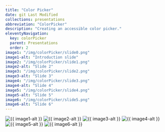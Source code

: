 ```yaml
---
title: "Color Picker"
date: git Last Modified
collections: presentations
abbreviation: "ColorPicker"
description: "Creating an accessible color picker."
eleventyNavigation:
  key: colorPicker
  parent: Presentations
  order: 2
image1: "/img/colorPicker/slide0.png"
image1-alt: "Introduction slide"
image2: "/img/colorPicker/slide1.png"
image2-alt: "Slide 2"
image3: "/img/colorPicker/slide2.png"
image3-alt: "Slide 3"
image4: "/img/colorPicker/slide3.png"
image4-alt: "Slide 4"
image5: "/img/colorPicker/slide4.png"
image5-alt: "Slide 5"
image6: "/img/colorPicker/slide5.png"
image6-alt: "Slide 6"
---
```


<div class="container mb-3">
  <sl-carousel pagination navigation mouse-dragging loop style="--aspect-ratio: 3/2;">
    <sl-carousel-item>
      <img
        alt="{{ image1-alt }}"
        src="{{ image1 }}"
      />
    </sl-carousel-item>
    <sl-carousel-item>
      <img
        alt="{{ image2-alt }}"
        src="{{ image2 }}"
      />
    </sl-carousel-item>
    <sl-carousel-item>
      <img
        alt="{{ image3-alt }}"
        src="{{ image3 }}"
      />
    </sl-carousel-item>
    <sl-carousel-item>
      <img
        alt="{{ image4-alt }}"
        src="{{ image4 }}"
      />
    </sl-carousel-item>
    <sl-carousel-item>
      <img
        alt="{{ image5-alt }}"
        src="{{ image5 }}"
      />
    </sl-carousel-item>
    <sl-carousel-item>
      <img
        alt="{{ image6-alt }}"
        src="{{ image6 }}"
      />
    </sl-carousel-item>
  </sl-carousel>
</div>
